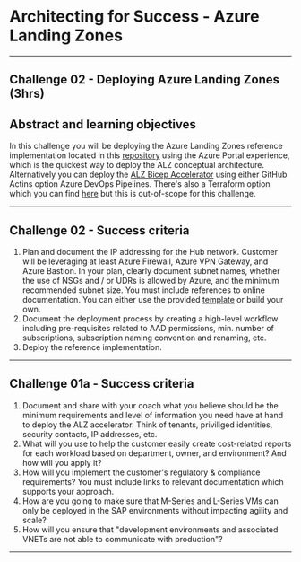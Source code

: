 # Architecting for Success - Azure Landing Zones

---

## Challenge 02 - Deploying Azure Landing Zones (3hrs)

## Abstract and learning objectives

In this challenge you will be deploying the Azure Landing Zones reference implementation located in this [repository](https://github.com/Azure/Enterprise-Scale) using the Azure Portal experience, which is the quickest way to deploy the ALZ conceptual architecture.
Alternatively you can deploy the [ALZ Bicep Accelerator](https://github.com/Azure/ALZ-Bicep/wiki/Accelerator) using either GitHub Actins option Azure DevOps Pipelines.
There's also a Terraform option which you can find [here](https://learn.microsoft.com/en-us/azure/cloud-adoption-framework/ready/landing-zone/deploy-landing-zones-with-terraform) but this is out-of-scope for this challenge.


---

## Challenge 02 - Success criteria

1. Plan and document the IP addressing for the Hub network. Customer will be leveraging at least Azure Firewall, Azure VPN Gateway, and Azure Bastion. In your plan, clearly document subnet names, whether the use of NSGs and / or UDRs is allowed by Azure, and the minimum recommended subnet size. You must include references to online documentation. You can either use the provided [template](/learning_path_modules/04_ALZ_Accelerator/sources/Azure%20Network%20Documentation%20Template.xlsx) or build your own.
2. Document the deployment process by creating a high-level workflow including pre-requisites related to AAD permissions, min. number of subscriptions, subscription naming convention and renaming, etc.
3. Deploy the reference implementation.

---

## Challenge 01a - Success criteria

1. Document and share with your coach what you believe should be the minimum requirements and level of information you need have at hand to deploy the ALZ accelerator. Think of tenants, priviliged identities, security contacts, IP addresses, etc.
2. What will you use to help the customer easily create cost-related reports for each workload based on department, owner, and environment? And how will you apply it?
3. How will you implement the customer's regulatory & compliance requirements? You must include links to relevant documentation which supports your approach.
4. How are you going to make sure that M-Series and L-Series VMs can only be deployed in the SAP environments without impacting agility and scale?
5. How will you ensure that "development environments and associated VNETs are not able to communicate with production"?

---
